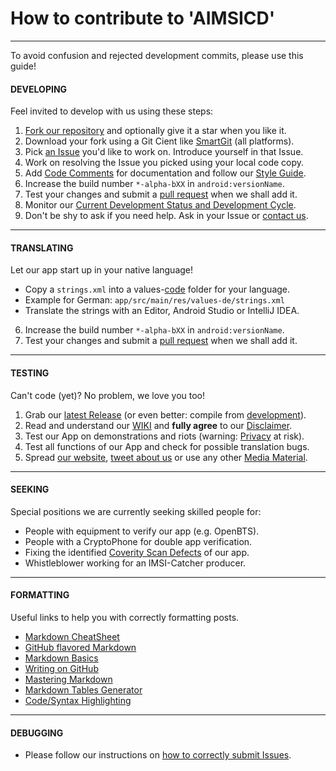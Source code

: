 # How to contribute to 'AIMSICD'
--------------------------------

To avoid confusion and rejected development commits, please use this guide!

#### DEVELOPING

Feel invited to develop with us using these steps:

1. [Fork our repository](https://help.github.com/articles/fork-a-repo/) and optionally give it a star when you like it.
2. Download your fork using a Git Cient like [SmartGit](http://www.syntevo.com/smartgit/) (all platforms).
3. Pick [an Issue](https://github.com/SecUpwN/Android-IMSI-Catcher-Detector/issues) you'd like to work on. Introduce yourself in that Issue.
4. Work on resolving the Issue you picked using your local code copy.
5. Add [Code Comments](https://source.android.com/source/code-style.html#java-style-rules) for documentation and follow our [Style Guide](https://github.com/SecUpwN/Android-IMSI-Catcher-Detector/wiki/Style-Guide).
6. Increase the build number `*-alpha-bXX` in `android:versionName`.
7. Test your changes and submit a [pull request](https://help.github.com/articles/using-pull-requests/) when we shall add it.
8. Monitor our [Current Development Status and Development Cycle](https://github.com/SecUpwN/Android-IMSI-Catcher-Detector/wiki/Development-Status).
9. Don't be shy to ask if you need help. Ask in your Issue or [contact us](https://github.com/SecUpwN/Android-IMSI-Catcher-Detector/wiki/Contact).

---

#### TRANSLATING

Let our app start up in your native language!

* Copy a `strings.xml` into a values-[code](https://en.wikipedia.org/wiki/ISO_639-1) folder for your language.
* Example for German: `app/src/main/res/values-de/strings.xml`
* Translate the strings with an Editor, Android Studio or IntelliJ IDEA.
6. Increase the build number `*-alpha-bXX` in `android:versionName`.
7. Test your changes and submit a [pull request](https://help.github.com/articles/using-pull-requests/) when we shall add it.

---

#### TESTING

Can't code (yet)? No problem, we love you too!

1. Grab our [latest Release](https://github.com/SecUpwN/Android-IMSI-Catcher-Detector/releases) (or even better: compile from [development](https://github.com/SecUpwN/Android-IMSI-Catcher-Detector/tree/development)).
2. Read and understand our [WIKI](https://github.com/SecUpwN/Android-IMSI-Catcher-Detector/wiki) and **fully agree** to our [Disclaimer](https://github.com/SecUpwN/Android-IMSI-Catcher-Detector/blob/master/DISCLAIMER).
3. Test our App on demonstrations and riots (warning: [Privacy](https://github.com/SecUpwN/Android-IMSI-Catcher-Detector/wiki/Privacy/) at risk). 
4. Test all functions of our App and check for possible translation bugs.
5. Spread [our website](https://secupwn.github.io/Android-IMSI-Catcher-Detector), [tweet about us](https://twitter.com/AIMSICD) or use any other [Media Material](https://github.com/SecUpwN/Android-IMSI-Catcher-Detector/wiki/Media-Material).

---

#### SEEKING

Special positions we are currently seeking skilled people for:

* People with equipment to verify our app (e.g. OpenBTS).
* People with a CryptoPhone for double app verification.
* Fixing the identified [Coverity Scan Defects](https://scan.coverity.com/projects/3346) of our app.
* Whistleblower working for an IMSI-Catcher producer.

---

#### FORMATTING

Useful links to help you with correctly formatting posts.

* [Markdown CheatSheet](https://github.com/adam-p/markdown-here/wiki/Markdown-Cheatsheet)
* [GitHub flavored Markdown](https://help.github.com/articles/github-flavored-markdown)
* [Markdown Basics](https://help.github.com/articles/markdown-basics)
* [Writing on GitHub](https://help.github.com/articles/writing-on-github)
* [Mastering Markdown](https://guides.github.com/features/mastering-markdown/)
* [Markdown Tables Generator](http://www.tablesgenerator.com/markdown_tables)
* [Code/Syntax Highlighting](https://github.com/github/linguist/blob/master/lib/linguist/languages.yml)

---

#### DEBUGGING

* Please follow our instructions on [how to correctly submit Issues](https://github.com/SecUpwN/Android-IMSI-Catcher-Detector/wiki/Submitting-Issues).

